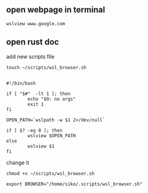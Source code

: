 open webpage in terminal
---
    wslview www.google.com

open rust doc
----

add new scripts file

    touch ~/scripts/wsl_browser.sh 

```

#!/bin/bash

if [ "$#"  -lt 1 ]; then
        echo "$0: no args"
        exit 1
fi

OPEN_PATH=`wslpath -w $1 2>/dev/null`

if [ $? -eq 0 ]; then
        wslview $OPEN_PATH
else
        wslview $1
fi

```

change it 

    chmod +x ~/scripts/wsl_browser.sh

    export BROWSER="/home/siko/.scripts/wsl_browser.sh"

